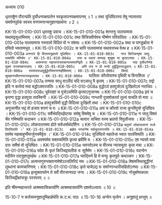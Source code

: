अध्यायः 010

धृतराष्ट्रेण पौरान्प्रति दुर्योधनपक्षपातेन स्वकृतापनयक्षमापनम् ॥ 1 ॥ तथा युधिष्ठिरस्य तेषु न्यासतया समर्पणपूर्वकं स्वस्य वनगमनाभ्यनुज्ञानप्रार्थना ॥ 2 ॥

KK-15-01-010-001	धृतराष्ट्र उवाच ।
KK-15-01-010-001a	शान्तनुः पालयामास यथावद्वसुधामिमाम् ।
KK-15-01-010-001c	तथा विचित्रवीर्यश्च भीष्मेण परिपालितः ।
KK-15-01-010-001e	पालयामास नस्तातो विदितं वो न संशयः ॥
KK-15-01-010-002a	यथा च पाण्डुर्भ्राता मे दयितो भवतामभूत् ।
KK-15-01-010-002c	स चापि पालयामास यथावत्तच्च वेत्थ ह ॥
KK-15-01-010-003a	`अनन्तरं हि पितरमनुज्ञातो युधिष्ठिरः ।
KK-15-01-010-003c	नात्र किञ्चिन्मृषा जातु भाषतेति मतिर्मम ॥'
KK-15-01-010-004a	मया च भवतां सम्यक् शुश्रूषा या कृताऽनघाः ।
KK-15-01-010-004c	असम्यग्वा महाभागास्तत्क्षन्तव्यमतन्द्रितैः ॥
KK-15-01-010-005a	यदा दुर्योधनेनेदं भुक्तं राज्यमकण्टकम् ।
KK-15-01-010-005c	अपि तत्र न वो मन्दो दुर्बुद्धिरपराद्धवान् ॥
KK-15-01-010-006a	तस्यापराधाद्दुर्बुद्धेरभिमानान्महीक्षिताम् ।
KK-15-01-010-006c	विमर्दः सुमहानासीदनयात्स्वकृतादथ ।
KK-15-01-010-006e	`घातिताः कौरवेयाश्च पृथिवी च विनाशिता ॥'
KK-15-01-010-007a	तन्मया साधु वाऽपीदं यदि वाऽसाधु वै कृतम् ।
KK-15-01-010-007c	तद्वो हृदि न कर्तव्यं मया बद्धोऽयमञ्जलिः ॥
KK-15-01-010-008a	वृद्धोऽयं हतपुत्रोऽयं दुःखितोऽयं नराधिपः ।
KK-15-01-010-008c	पूर्वराज्ञां च पुत्रोऽयमिति कृत्वाऽनुजानथ ॥
KK-15-01-010-009a	इयं च कृपणा वृद्धा हतपुत्रा तपस्विनी ।
KK-15-01-010-009c	गान्धारी पुत्रशोकार्ता तुल्यं याचति वो मया ॥
KK-15-01-010-010a	हतपुत्राविमौ वृद्धौ विदित्वा दुःखितौ तथा ।
KK-15-01-010-010c	अनुजानीत भद्रं वो व्रजाव शरणं च वः ॥
KK-15-01-010-011a	अयं च कौरवो राजा कुन्तीपुत्रो युधिष्ठिरः ।
KK-15-01-010-011c	सर्वैर्भवद्भिर्द्रष्टव्यः समेषु विषमेषु च ।
KK-15-01-010-011e	न जातु विषमं चैव गमिष्यति कदाचन ॥
KK-15-01-010-012a	चत्वारः सचिवा यस्य भ्रातरो विपुलौजसः ।
KK-15-01-010-012c	लोकपालसमा ह्येते सर्वधर्मार्थदर्शिनः ॥
KK-15-01-010-013a	`चतुर्णां लोकपालानां मध्ये विपरिवर्तते ।’
KK-15-01-010-013c	ब्रह्मेव भगवानेष सर्वभूतजगत्पतिः ॥
KK-15-01-010-014a	`एवमेव महाबाहुर्भीमार्जुनयमैर्वृतः ।'
KK-15-01-010-014c	युधिष्ठिरो महातेजा भवतः पालयिष्यति ॥
KK-15-01-010-015a	अवश्यमेव वक्तव्यमिति कृत्वा ब्रवीमि वः ।
KK-15-01-010-015c	एष न्यासो मया दत्तः सर्वेषां वो युधिष्ठिरः ।
KK-15-01-010-015e	भवन्तोऽस्य च वीरस्य न्यासभूताः कृता मया ॥
KK-15-01-010-016a	यदेव तैः कृतं किञ्चिद्व्यलीकं वः सुतैर्मम ।
KK-15-01-010-016c	यदन्येन मदीयेन तदनुज्ञातुमर्हथ ॥
KK-15-01-010-017a	भवद्भिर्न हि मे मन्युः कृतपूर्वः कथञ्चन ।
KK-15-01-010-017c	अत्यन्तगुरुभक्तानामेषोऽञ्जलिरिदं नमः ॥
KK-15-01-010-018a	तेषामस्थिरबुद्धीनां लुब्धानां कामचारिणाम् ।
KK-15-01-010-018c	कृते याचेऽद्य वः सर्वान्गान्धारीसहितोऽनघाः ॥
KK-15-01-010-019a	इत्युक्तास्तेन ते सर्वे पौरजानपदा जनाः ।
KK-15-01-010-019c	नोचुर्बाष्पकलाः किञ्चिद्वीक्षांचक्रुः परस्परम् ॥ ॥

इति श्रीमन्महाभारते आश्रमवासिकपर्वणि आश्रमवासपर्वणि दशमोऽध्यायः ॥ 10 ॥

15-10-7 न कर्तव्यमनुज्ञातुमिहार्हथेति क.ट.थ. पाठः ॥ 15-10-16 अन्येन भृत्येन । अनुज्ञातुं क्षन्तुम् ॥
